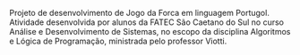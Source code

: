 Projeto de desenvolvimento de Jogo da Forca em linguagem Portugol.
Atividade desenvolvida por alunos da FATEC São Caetano do Sul no curso
Análise e Desenvolvimento de Sistemas, no escopo da disciplina Algoritmos e Lógica de Programação,
ministrada pelo professor Viotti.
